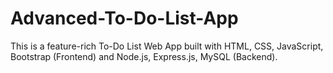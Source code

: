 # Advanced-To-Do-List-App
This is a feature-rich To-Do List Web App built with HTML, CSS, JavaScript, Bootstrap (Frontend) and Node.js, Express.js, MySQL (Backend). 
